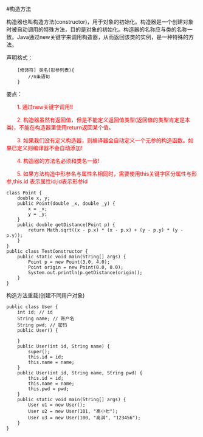 #构造方法

构造器也叫构造方法(constructor)，用于对象的初始化。构造器是一个创建对象时被自动调用的特殊方法，目的是对象的初始化。构造器的名称应与类的名称一致。Java通过new关键字来调用构造器，从而返回该类的实例，是一种特殊的方法。

声明格式：　

        [修饰符] 类名(形参列表){
            //n条语句
        }

要点：

<font color=red>
　　1. 通过new关键字调用!!<br>

　　2. 构造器虽然有返回值，但是不能定义返回值类型(返回值的类型肯定是本类)，不能在构造器里使用return返回某个值。<br>

　　3. 如果我们没有定义构造器，则编译器会自动定义一个无参的构造函数。如果已定义则编译器不会自动添加!<br>

　　4. 构造器的方法名必须和类名一致!<br>

　　5. 如果方法构造中形参名与属性名相同时，需要使用this关键字区分属性与形参,this.id 表示属性id;id表示形参id<br>
</font>




``` 
class Point {
    double x, y;
    public Point(double _x, double _y) {
        x = _x;
        y = _y;  
    }
    public double getDistance(Point p) {
        return Math.sqrt((x - p.x) * (x - p.x) + (y - p.y) * (y - p.y));
    }
}
public class TestConstructor {
    public static void main(String[] args) {
        Point p = new Point(3.0, 4.0);
        Point origin = new Point(0.0, 0.0);
        System.out.println(p.getDistance(origin));
    }
}

```


构造方法重载(创建不同用户对象)
``` 
public class User {
    int id; // id
    String name; // 账户名
    String pwd; // 密码
    public User() {
 
    }
    public User(int id, String name) {
        super();
        this.id = id;
        this.name = name;
    }
    public User(int id, String name, String pwd) {
        this.id = id;
        this.name = name;
        this.pwd = pwd;
    }
    public static void main(String[] args) {
        User u1 = new User();
        User u2 = new User(101, "高小七");
        User u3 = new User(100, "高淇", "123456");     
    }
}

```